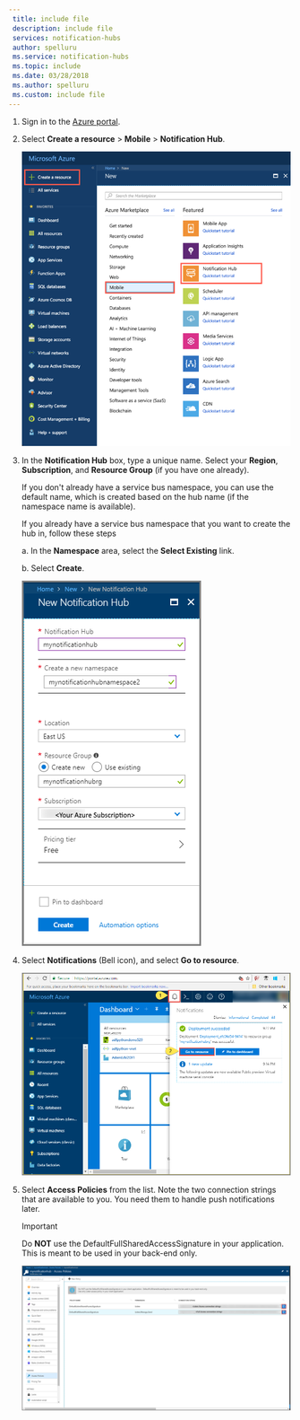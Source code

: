 ```yaml
---
 title: include file
 description: include file
 services: notification-hubs
 author: spelluru
 ms.service: notification-hubs
 ms.topic: include
 ms.date: 03/28/2018
 ms.author: spelluru
 ms.custom: include file
---
```


1. Sign in to the [Azure portal](https://portal.azure.com).

1. Select **Create a resource** > **Mobile** > **Notification Hub**.
   
      ![Azure portal - create a notification hub](./media/notification-hubs-portal-create-new-hub/notification-hubs-azure-portal-create.png)
      
1. In the **Notification Hub** box, type a unique name. Select your **Region**, **Subscription**, and **Resource Group** (if you have one already). 
   
      If you don't already have a service bus namespace, you can use the default name, which is created based on the hub name (if the namespace name is available).
    
      If you already have a service bus namespace that you want to create the hub in, follow these steps

    a. In the **Namespace** area, select the **Select Existing** link. 
   
    b. Select **Create**.
   
      ![Azure portal - set notification hub properties](./media/notification-hubs-portal-create-new-hub/notification-hubs-azure-portal-settings.png)

1. Select **Notifications** (Bell icon), and select **Go to resource**. 

      ![Azure portal - notifications -> Go to resource](./media/notification-hubs-portal-create-new-hub/notification-go-to-resource.png)    
1. Select **Access Policies** from the list. Note the two connection strings that are available to you. You need them to handle push notifications later.

      >[!IMPORTANT]
      >Do **NOT** use the DefaultFullSharedAccessSignature in your application. This is meant to be used in your back-end only.
      >
   
      ![Azure portal - notification hub connection strings](./media/notification-hubs-portal-create-new-hub/notification-hubs-connection-strings-portal.png)


